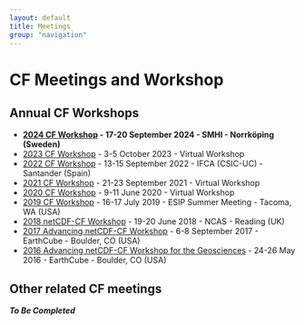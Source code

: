 ```yaml
---
layout: default
title: Meetings
group: "navigation"
---
```


# CF Meetings and Workshop

## Annual CF Workshops

* **[2024 CF Workshop][2024] - 17-20 September 2024 - SMHI - Norrköping (Sweden)**
* [2023 CF Workshop][2023] - 3-5 October 2023 - Virtual Workshop
* [2022 CF Workshop][2022] - 13-15 September 2022 - IFCA (CSIC-UC) - Santander (Spain)
* [2021 CF Workshop][2021] - 21-23 September 2021 - Virtual Workshop
* [2020 CF Workshop][2020] - 9-11 June 2020 - Virtual Workshop
* [2019 CF Workshop][2019] - 16-17 July 2019 - ESIP Summer Meeting - Tacoma, WA (USA) 
* [2018 netCDF-CF Workshop][2018] - 19-20 June 2018 - NCAS - Reading (UK)
* [2017 Advancing netCDF-CF Workshop][2017] - 6-8 September 2017 - EarthCube - Boulder, CO (USA)
* [2016 Advancing netCDF-CF Workshop for the Geosciences][2016] - 24-26 May 2016 - EarthCube - Boulder, CO (USA)
 
[2024]: 2024-Workshop.md
[2023]: 2023-Workshop.md
[2022]: 2022-Workshop.md
[2021]: 2021-Workshop.md
[2020]: 2020-Workshop.md
[2019]: 2019-Workshop.md
[2018]: 2018-Workshop.md
[2017]: 2017-Workshop.md
[2016]: 2016-Workshop.md

## Other related CF meetings

***To Be Completed***